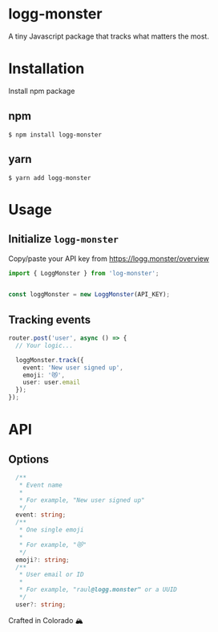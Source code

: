 # logg-monster
A tiny Javascript package that tracks what matters the most.

# Installation
Install npm package 
## npm
```
$ npm install logg-monster
```
## yarn
```
$ yarn add logg-monster
```

# Usage
## Initialize `logg-monster`
Copy/paste your API key from https://logg.monster/overview
```typescript
import { LoggMonster } from 'log-monster';


const loggMonster = new LoggMonster(API_KEY);
```

## Tracking events
```typescript
router.post('user', async () => {
  // Your logic...

  loggMonster.track({
    event: 'New user signed up',
    emoji: '😻',
    user: user.email
  });
});
```

# API
## Options
```typescript
  /**
   * Event name
   *
   * For example, "New user signed up"
   */
  event: string;
  /**
   * One single emoji
   *
   * For example, "😻"
   */
  emoji?: string;
  /**
   * User email or ID
   *
   * For example, "raul@logg.monster" or a UUID
   */
  user?: string;
```


Crafted in Colorado 🏔️
